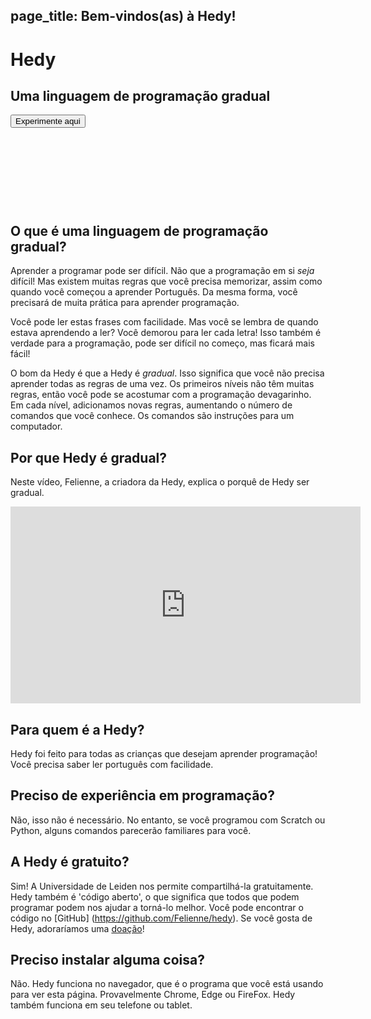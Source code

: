 page_title: Bem-vindos(as) à Hedy!
---
<div class="-mx-16 -my-12 px-16 py-8 mb-8 bg-cover flex items-center" style="background-image: url(/images/header.jpg); height: 250px; position: relative;">
  <div class="flex-1">
    <h1 class="font-bold font-slab text-white text-6xl text-shadow-md tracking-wide">Hedy</h1>
    <h2 class="font-sans font-light text-white text-shadow-md tracking-wide my-1">Uma linguagem de programação gradual</h2>
  </div>
  <div class="flex-none">
    <a href="/hedy?lang=pt_br"><button class="green-btn text-white px-8 py-4">Experimente aqui</button></a>
  </div>
</div>

## O que é uma linguagem de programação gradual?

Aprender a programar pode ser difícil. Não que a programação em si *seja* difícil! Mas existem muitas regras que você precisa memorizar, assim como quando você começou a aprender Português.
Da mesma forma, você precisará de muita prática para aprender programação.

Você pode ler estas frases com facilidade. Mas você se lembra de quando estava aprendendo a ler? Você demorou para ler cada letra!
Isso também é verdade para a programação, pode ser difícil no começo, mas ficará mais fácil!

O bom da Hedy é que a Hedy é *gradual*. Isso significa que você não precisa aprender todas as regras de uma vez.
Os primeiros níveis não têm muitas regras, então você pode se acostumar com a programação devagarinho.
Em cada nível, adicionamos novas regras, aumentando o número de comandos que você conhece. Os comandos são instruções para um computador.

## Por que Hedy é gradual?
Neste vídeo, Felienne, a criadora da Hedy, explica o porquê de Hedy ser gradual.

<center>
<iframe width="560" height="315" src="https://www.youtube.com/embed/EdqT313rM40" frameborder="0" allow="accelerometer; autoplay; encrypted-media; gyroscope; picture-in-picture" allowfullscreen></iframe>
</center>

## Para quem é a Hedy?
Hedy foi feito para todas as crianças que desejam aprender programação! Você precisa saber ler português com facilidade.

## Preciso de experiência em programação?
Não, isso não é necessário. No entanto, se você programou com Scratch ou Python, alguns comandos parecerão familiares para você.

## A Hedy é gratuito?
Sim! A Universidade de Leiden nos permite compartilhá-la gratuitamente. Hedy também é 'código aberto', o que significa que todos que podem programar podem nos ajudar a torná-lo melhor. Você pode encontrar o código no [GitHub] (https://github.com/Felienne/hedy).
Se você gosta de Hedy, adoraríamos uma [doação](https://www.steunleiden.nl/project/hedy?locale=en)!

## Preciso instalar alguma coisa?
Não. Hedy funciona no navegador, que é o programa que você está usando para ver esta página. Provavelmente Chrome, Edge ou FireFox. Hedy também funciona em seu telefone ou tablet.
